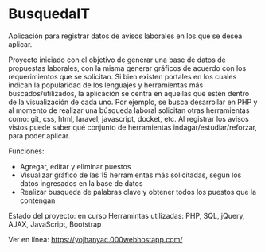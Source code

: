 # BusquedaIT
Aplicación para registrar datos de avisos laborales en los que se desea aplicar.

Proyecto iniciado con el objetivo de generar una base de datos de propuestas laborales, con la misma generar gráficos de acuerdo con los requerimientos que se solicitan. Si bien existen portales en los cuales indican la popularidad de los lenguajes y herramientas más buscados/utilizados, la aplicación se centra en aquellas que estén dentro de la visualización de cada uno. Por ejemplo, se busca desarrollar en PHP y al momento de realizar una búsqueda laboral solicitan otras herramientas como: git, css, html, laravel, javascript, docket, etc. Al registrar los avisos vistos puede saber qué conjunto de herramientas indagar/estudiar/reforzar, para poder aplicar.

Funciones:
* Agregar, editar y eliminar puestos
* Visualizar gráfico de las 15 herramientas más solicitadas, según los datos ingresados en la base de datos
* Realizar busqueda de palabras clave y obtener todos los puestos que la contengan

Estado del proyecto: en curso
Herramintas utilizadas: PHP, SQL, jQuery, AJAX, JavaScript, Bootstrap

Ver en línea: https://yojhanyac.000webhostapp.com/

